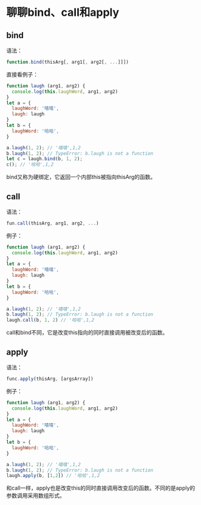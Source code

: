 # 聊聊bind、call和apply
## bind
语法：
```javascript
function.bind(thisArg[, arg1[, arg2[, ...]]])
```
直接看例子：
```javascript
function laugh (arg1, arg2) {
  console.log(this.laughWord, arg1, arg2)
}
let a = {
  laughWord: '嘻嘻',
  laugh: laugh
}
let b = {
  laughWord: '哈哈',
}

a.laugh(1, 2); // '嘻嘻',1,2
b.laugh(1, 2); // TypeError: b.laugh is not a function
let c = laugh.bind(b, 1, 2); 
c(); // '哈哈',1,2
```
bind又称为硬绑定，它返回一个内部this被指向thisArg的函数。

## call
语法：
```javascript
fun.call(thisArg, arg1, arg2, ...)
```
例子：
```javascript
function laugh (arg1, arg2) {
  console.log(this.laughWord, arg1, arg2)
}
let a = {
  laughWord: '嘻嘻',
  laugh: laugh
}
let b = {
  laughWord: '哈哈',
}

a.laugh(1, 2); // '嘻嘻',1,2
b.laugh(1, 2); // TypeError: b.laugh is not a function
laugh.call(b, 1, 2) // '哈哈',1,2
```
call和bind不同，它是改变this指向的同时直接调用被改变后的函数。

## apply
语法：
```javascript
func.apply(thisArg, [argsArray])
```
例子：
```javascript
function laugh (arg1, arg2) {
  console.log(this.laughWord, arg1, arg2)
}
let a = {
  laughWord: '嘻嘻',
  laugh: laugh
}
let b = {
  laughWord: '哈哈',
}

a.laugh(1, 2); // '嘻嘻',1,2
b.laugh(1, 2); // TypeError: b.laugh is not a function
laugh.apply(b, [1,2]) // '哈哈',1,2
```
和call一样，apply也是改变this的同时直接调用改变后的函数。不同的是apply的参数调用采用数组形式。